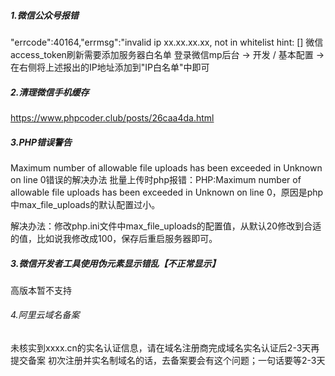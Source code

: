 ##### 1.微信公众号报错

"errcode":40164,"errmsg":"invalid ip xx.xx.xx.xx, not in whitelist hint: []
微信access_token刷新需要添加服务器白名单
登录微信mp后台 -> 开发 / 基本配置 -> 在右侧将上述报出的IP地址添加到"IP白名单"中即可

##### 2.清理微信手机缓存

https://www.phpcoder.club/posts/26caa4da.html

##### 3.PHP错误警告

Maximum number of allowable file uploads has been exceeded in Unknown on line 0错误的解决办法
批量上传时php报错：PHP:Maximum number of allowable file uploads has been exceeded in Unknown on line 0，原因是php中max_file_uploads的默认配置过小。

解决办法：修改php.ini文件中max_file_uploads的配置值，从默认20修改到合适的值，比如说我修改成100，保存后重启服务器即可。

##### 3.微信开发者工具使用伪元素显示错乱【不正常显示】

高版本暂不支持

###### 4.阿里云域名备案

未核实到xxxx.cn的实名认证信息，请在域名注册商完成域名实名认证后2-3天再提交备案
初次注册并实名制域名的话，去备案要会有这个问题；一句话要等2-3天